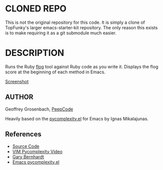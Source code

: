 CLONED REPO
===========

This is not the original repository for this code. It is simply a clone of TopFunky's larger emacs-starter-kit repository. 
The only reason this exists is to make requiring it as a git submodule much easier.

DESCRIPTION
===========

Runs the Ruby [flog](http://ruby.sadi.st/Flog.html) tool against Ruby code as you write it. Displays the flog score at the beginning of each method in Emacs.

[Screenshot](http://peepcode.com/system/uploads/2009/flog-ruby-emacs.png)

AUTHOR
------

Geoffrey Grosenbach, [PeepCode](http://peepcode.com) 

Heavily based on the [pycomplexity.el](http://bitbucket.org/garybernhardt/pycomplexity/) for Emacs by Ignas Mikalajunas.

References
----------

* [Source Code](http://github.com/topfunky/emacs-starter-kit/tree/master/vendor/ruby-complexity/)
* [VIM Pycomplexity Video](http://www.vimeo.com/7259161)
* [Gary Bernhardt](http://blog.extracheese.org/)
* [Emacs pycomplexity.el](http://blog.pow.lt/2009/11/27/cyclomatic-complexity-in-emacs/)
